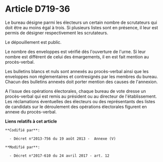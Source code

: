 # Article D719-36

Le bureau désigne parmi les électeurs un certain nombre de scrutateurs qui doit être au moins égal à trois. Si plusieurs
listes sont en présence, il leur est permis de désigner respectivement les scrutateurs.

Le dépouillement est public.

Le nombre des enveloppes est vérifié dès l'ouverture de l'urne. Si leur nombre est différent de celui des émargements, il en
est fait mention au procès-verbal.

Les bulletins blancs et nuls sont annexés au procès-verbal ainsi que les enveloppes non réglementaires et contresignés par
les membres du bureau. Chacun des bulletins annexés doit porter mention des causes de l'annexion.

A l'issue des opérations électorales, chaque bureau de vote dresse un procès-verbal qui est remis au président ou au
directeur de l'établissement. Les réclamations éventuelles des électeurs ou des représentants des listes de candidats sur le
déroulement des opérations électorales figurent en annexe du procès-verbal.

**Liens relatifs à cet article**

	**Codifié par**:

	  - Décret n°2013-756 du 19 août 2013 -  Annexe (V)

	**Modifié par**:

	  - Décret n°2017-610 du 24 avril 2017 - art. 12
